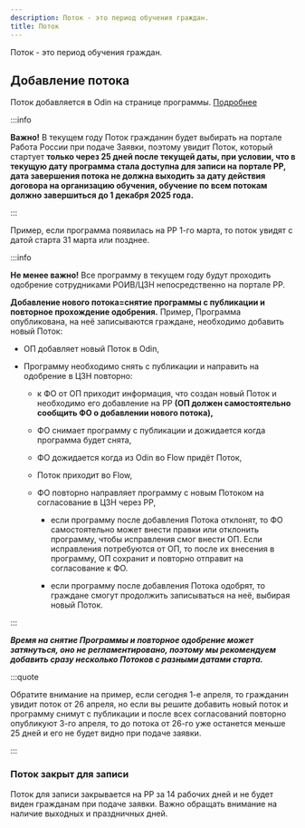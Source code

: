 ```yaml
---
description: Поток - это период обучения граждан.
title: Поток
---
```


Поток - это период обучения граждан.

## Добавление потока 

Поток добавляется в Odin на странице программы. [Подробнее](https://gramax.smile-tech.study/helpOdin/instrukcii-po-rabote/dobavit-programmu-v-ramkakh-proekta-kadry#добавление-потока)​

:::info 

**Важно!** В текущем году Поток гражданин будет выбирать на портале Работа России при подаче Заявки, поэтому увидит Поток, который стартует **только через 25 дней после текущей даты, при условии, что в текущую дату программа стала доступна для записи на портале РР, дата завершения потока не должна выходить за дату действия договора на организацию обучения, обучение по всем потокам должно завершиться до 1 декабря 2025 года.**

:::

Пример, если программа появилась на РР 1-го марта, то поток увидят с датой старта 31 марта или позднее.

:::info 

**Не менее важно!** Все программу в текущем году будут проходить одобрение сотрудниками РОИВ/ЦЗН непосредственно на портале РР.

**Добавление нового потока=снятие программы с публикации и повторное прохождение одобрения.** Пример,  Программа опубликована, на неё записываются граждане, необходимо добавить новый Поток:

-  ОП добавляет новый Поток в Odin,

-  Программу необходимо снять с публикации и направить на одобрение в ЦЗН повторно:

   -  к ФО от ОП приходит информация, что создан новый Поток и необходимо его добавление на РР **(ОП должен самостоятельно сообщить ФО о добавлении нового потока),**

   -  ФО снимает программу с публикации и дожидается когда программа будет снята,

   -  ФО дожидается когда из Odin во Flow придёт Поток,

   -  Поток приходит во Flow,

   -  ФО повторно направляет программу с новым Потоком на согласование в ЦЗН через РР,

      -  если программу после добавления Потока отклонят, то ФО самостоятельно может внести правки или отклонить программу, чтобы исправления смог внести ОП. Если исправления потребуются от ОП, то после их внесения в программу,  ОП сохранит и повторно отправит на согласование к ФО.

      -  если программу после добавления Потока одобрят, то граждане смогут продолжить записываться на неё, выбирая новый Поток.

:::

***Время на снятие Программы и повторное одобрение может затянуться, оно не регламентировано, поэтому мы рекомендуем добавить сразу несколько Потоков с разными датами старта.***

:::quote 

Обратите внимание на пример, если сегодня 1-е апреля, то гражданин увидит поток от 26 апреля, но если вы решите добавить новый поток и программу снимут с публикации и после всех согласований повторно опубликуют 3-го апреля, то до потока от 26-го уже останется меньше 25 дней и его не будет видно при подаче заявки.

:::

### Поток закрыт для записи 

Поток для записи закрывается на РР за 14 рабочих дней и не будет виден гражданам при подаче заявки. Важно обращать внимание на наличие выходных и праздничных дней.